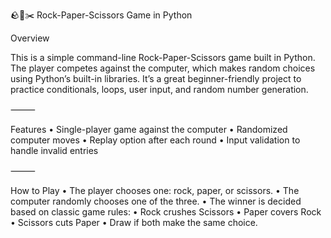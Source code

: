 🪨📄✂️ Rock-Paper-Scissors Game in Python

Overview

This is a simple command-line Rock-Paper-Scissors game built in Python. The player competes against the computer, which makes random choices using Python’s built-in libraries. It’s a great beginner-friendly project to practice conditionals, loops, user input, and random number generation.

⸻

Features
	•	Single-player game against the computer
	•	Randomized computer moves
	•	Replay option after each round
	•	Input validation to handle invalid entries

⸻

How to Play
	•	The player chooses one: rock, paper, or scissors.
	•	The computer randomly chooses one of the three.
	•	The winner is decided based on classic game rules:
	•	Rock crushes Scissors
	•	Paper covers Rock
	•	Scissors cuts Paper
	•	Draw if both make the same choice.
